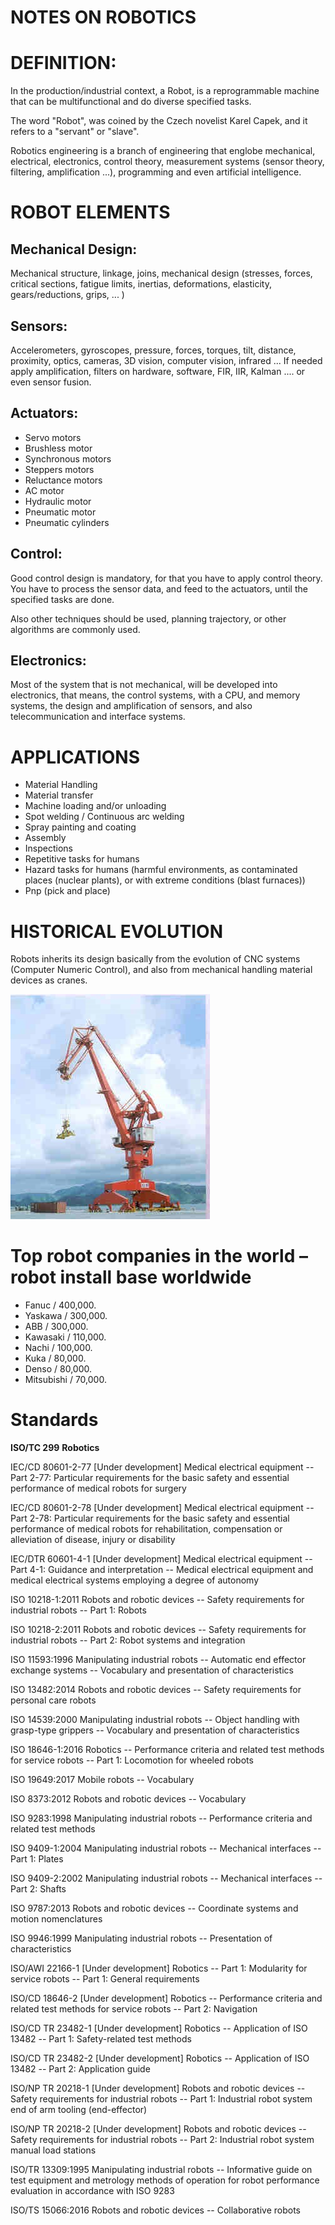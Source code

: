 # NOTES ON ROBOTICS

# DEFINITION:
In the production/industrial context, a Robot, is a reprogrammable machine that can be multifunctional and do diverse specified tasks.

The word "Robot", was coined by the Czech novelist Karel Capek, and it refers to a "servant" or "slave". 

Robotics engineering is a branch of engineering that englobe mechanical, electrical, electronics, control theory, measurement systems (sensor theory, filtering, amplification ...), programming and even artificial intelligence. 

# ROBOT ELEMENTS

## Mechanical Design:

 Mechanical structure, linkage, joins, mechanical design (stresses, forces, critical sections, fatigue limits, inertias, deformations, elasticity, gears/reductions, grips,  ... )

## Sensors:

Accelerometers, gyroscopes, pressure, forces, torques, tilt, distance, proximity, optics, cameras, 3D vision, computer vision, infrared ... 
If needed apply amplification, filters on hardware, software, FIR, IIR, Kalman .... or even sensor fusion.

## Actuators:

 - Servo motors
 - Brushless motor
 - Synchronous motors
 - Steppers motors
 - Reluctance motors
 - AC motor
 - Hydraulic motor
 - Pneumatic motor
 - Pneumatic cylinders

## Control:

Good control design is mandatory, for that you have to apply control theory. You have to process the sensor data, and feed to the actuators, until the specified tasks are done.

Also other techniques should be used, planning trajectory, or other algorithms are commonly used.

## Electronics:

 Most of the system that is not mechanical, will be developed into electronics, that means, the control systems, with a CPU, and memory systems, the design and amplification of sensors, and also telecommunication and interface systems.

# APPLICATIONS

 - Material Handling
 - Material transfer
 - Machine loading and/or unloading
 - Spot welding / Continuous arc welding
 - Spray painting and coating
 - Assembly
 - Inspections
 - Repetitive tasks for humans
 - Hazard tasks for humans (harmful environments, as contaminated places (nuclear plants), or with extreme conditions (blast furnaces))
 - Pnp (pick and place)

# HISTORICAL EVOLUTION
Robots inherits its design basically from the evolution of CNC systems (Computer Numeric Control), and also from mechanical handling material devices as cranes.

 ![Dock_Crane](https://github.com/sergiocollado/potpourri/blob/master/image/mechanical_grua_de_pico_de_pato_crane.jpg)


# Top robot companies in the world – robot install base worldwide

 - Fanuc / 400,000.
 - Yaskawa / 300,000.
 - ABB / 300,000.
 - Kawasaki / 110,000.
 - Nachi / 100,000.
 - Kuka / 80,000.
 - Denso / 80,000.
 - Mitsubishi / 70,000.

# Standards 
**ISO/TC 299**
**Robotics**

IEC/CD 80601-2-77 [Under development]
Medical electrical equipment -- Part 2-77: Particular requirements for the basic safety and essential performance of medical robots for surgery

IEC/CD 80601-2-78 [Under development]
Medical electrical equipment -- Part 2-78: Particular requirements for the basic safety and essential performance of medical robots for rehabilitation, compensation or alleviation of disease, injury or disability

IEC/DTR 60601-4-1 [Under development]
Medical electrical equipment -- Part 4-1: Guidance and interpretation -- Medical electrical equipment and medical electrical systems employing a degree of autonomy

ISO 10218-1:2011
Robots and robotic devices -- Safety requirements for industrial robots -- Part 1: Robots

ISO 10218-2:2011
Robots and robotic devices -- Safety requirements for industrial robots -- Part 2: Robot systems and integration

ISO 11593:1996
Manipulating industrial robots -- Automatic end effector exchange systems -- Vocabulary and presentation of characteristics

ISO 13482:2014
Robots and robotic devices -- Safety requirements for personal care robots

ISO 14539:2000
Manipulating industrial robots -- Object handling with grasp-type grippers -- Vocabulary and presentation of characteristics

ISO 18646-1:2016
Robotics -- Performance criteria and related test methods for service robots -- Part 1: Locomotion for wheeled robots

ISO 19649:2017
Mobile robots -- Vocabulary

ISO 8373:2012
Robots and robotic devices -- Vocabulary

ISO 9283:1998
Manipulating industrial robots -- Performance criteria and related test methods

ISO 9409-1:2004
Manipulating industrial robots -- Mechanical interfaces -- Part 1: Plates

ISO 9409-2:2002
Manipulating industrial robots -- Mechanical interfaces -- Part 2: Shafts

ISO 9787:2013
Robots and robotic devices -- Coordinate systems and motion nomenclatures

ISO 9946:1999
Manipulating industrial robots -- Presentation of characteristics

ISO/AWI 22166-1 [Under development]
Robotics -- Part 1: Modularity for service robots -- Part 1: General requirements

ISO/CD 18646-2 [Under development]
Robotics -- Performance criteria and related test methods for service robots -- Part 2: Navigation

ISO/CD TR 23482-1 [Under development]
Robotics -- Application of ISO 13482 -- Part 1: Safety-related test methods

ISO/CD TR 23482-2 [Under development]
Robotics -- Application of ISO 13482 -- Part 2: Application guide

ISO/NP TR 20218-1 [Under development]
Robots and robotic devices -- Safety requirements for industrial robots -- Part 1: Industrial robot system end of arm tooling (end-effector)
	
ISO/NP TR 20218-2 [Under development]
Robots and robotic devices -- Safety requirements for industrial robots -- Part 2: Industrial robot system manual load stations

ISO/TR 13309:1995
Manipulating industrial robots -- Informative guide on test equipment and metrology methods of operation for robot performance evaluation in accordance with ISO 9283

ISO/TS 15066:2016
Robots and robotic devices -- Collaborative robots
